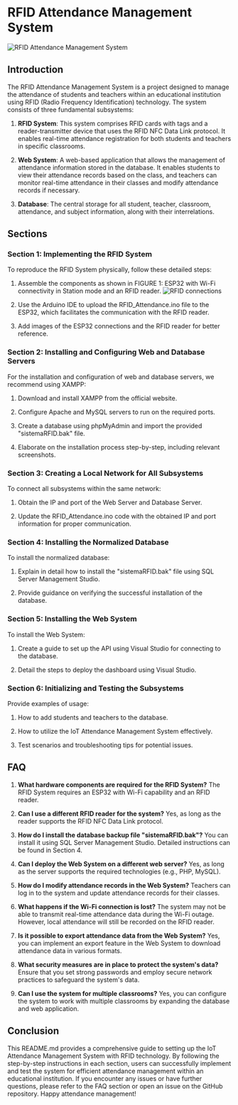 # RFID Attendance Management System

![RFID Attendance Management System](readmeContent/cover.png)

## Introduction

The RFID Attendance Management System is a project designed to manage the attendance of students and teachers within an educational institution using RFID (Radio Frequency Identification) technology. The system consists of three fundamental subsystems:

1. **RFID System**: This system comprises RFID cards with tags and a reader-transmitter device that uses the RFID NFC Data Link protocol. It enables real-time attendance registration for both students and teachers in specific classrooms.

2. **Web System**: A web-based application that allows the management of attendance information stored in the database. It enables students to view their attendance records based on the class, and teachers can monitor real-time attendance in their classes and modify attendance records if necessary.

3. **Database**: The central storage for all student, teacher, classroom, attendance, and subject information, along with their interrelations.

## Sections

### Section 1: Implementing the RFID System

To reproduce the RFID System physically, follow these detailed steps:

1. Assemble the components as shown in FIGURE 1: ESP32 with Wi-Fi connectivity in Station mode and an RFID reader.
   ![RFID connections](images/connections.png)

2. Use the Arduino IDE to upload the RFID_Attendance.ino file to the ESP32, which facilitates the communication with the RFID reader.

3. Add images of the ESP32 connections and the RFID reader for better reference.

### Section 2: Installing and Configuring Web and Database Servers

For the installation and configuration of web and database servers, we recommend using XAMPP:

1. Download and install XAMPP from the official website.

2. Configure Apache and MySQL servers to run on the required ports.

3. Create a database using phpMyAdmin and import the provided "sistemaRFID.bak" file.

4. Elaborate on the installation process step-by-step, including relevant screenshots.

### Section 3: Creating a Local Network for All Subsystems

To connect all subsystems within the same network:

1. Obtain the IP and port of the Web Server and Database Server.

2. Update the RFID_Attendance.ino code with the obtained IP and port information for proper communication.

### Section 4: Installing the Normalized Database

To install the normalized database:

1. Explain in detail how to install the "sistemaRFID.bak" file using SQL Server Management Studio.

2. Provide guidance on verifying the successful installation of the database.

### Section 5: Installing the Web System

To install the Web System:

1. Create a guide to set up the API using Visual Studio for connecting to the database.

2. Detail the steps to deploy the dashboard using Visual Studio.

### Section 6: Initializing and Testing the Subsystems

Provide examples of usage:

1. How to add students and teachers to the database.

2. How to utilize the IoT Attendance Management System effectively.

3. Test scenarios and troubleshooting tips for potential issues.

## FAQ

1. **What hardware components are required for the RFID System?**
   The RFID System requires an ESP32 with Wi-Fi capability and an RFID reader.

2. **Can I use a different RFID reader for the system?**
   Yes, as long as the reader supports the RFID NFC Data Link protocol.

3. **How do I install the database backup file "sistemaRFID.bak"?**
   You can install it using SQL Server Management Studio. Detailed instructions can be found in Section 4.

4. **Can I deploy the Web System on a different web server?**
   Yes, as long as the server supports the required technologies (e.g., PHP, MySQL).

5. **How do I modify attendance records in the Web System?**
   Teachers can log in to the system and update attendance records for their classes.

6. **What happens if the Wi-Fi connection is lost?**
   The system may not be able to transmit real-time attendance data during the Wi-Fi outage. However, local attendance will still be recorded on the RFID reader.

7. **Is it possible to export attendance data from the Web System?**
   Yes, you can implement an export feature in the Web System to download attendance data in various formats.

8. **What security measures are in place to protect the system's data?**
   Ensure that you set strong passwords and employ secure network practices to safeguard the system's data.

9. **Can I use the system for multiple classrooms?**
   Yes, you can configure the system to work with multiple classrooms by expanding the database and web application.

## Conclusion

This README.md provides a comprehensive guide to setting up the IoT Attendance Management System with RFID technology. By following the step-by-step instructions in each section, users can successfully implement and test the system for efficient attendance management within an educational institution. If you encounter any issues or have further questions, please refer to the FAQ section or open an issue on the GitHub repository. Happy attendance management!
